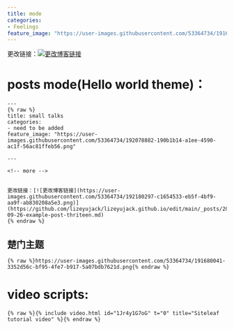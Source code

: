 ```yaml
---
title: mode
categories:
- Feelings
feature_image: "https://user-images.githubusercontent.com/53364734/191680041-3352d56c-bf95-4fe7-b917-5a07bdb7621d.png"
---
```



更改链接：[![更改博客链接](https://user-images.githubusercontent.com/53364734/192180297-c1654533-eb5f-4bf9-aa9f-ab830208a5e3.png)](https://github.com/lizeyujack/lizeyujack.github.io/edit/main/mode.md)

# posts mode(Hello world theme)：

```
---
{% raw %}
title: small talks
categories:
- need to be added
feature_image: "https://user-images.githubusercontent.com/53364734/192078882-190b1b14-a1ee-4590-ac1f-56ac81ffeb56.png"

---

<!-- more -->


更改链接：[![更改博客链接](https://user-images.githubusercontent.com/53364734/192180297-c1654533-eb5f-4bf9-aa9f-ab830208a5e3.png)](https://github.com/lizeyujack/lizeyujack.github.io/edit/main/_posts/2022-09-26-example-post-thriteen.md)
{% endraw %}
```
## 楚门主题


```
{% raw %}https://user-images.githubusercontent.com/53364734/191680041-3352d56c-bf95-4fe7-b917-5a07bdb7621d.png{% endraw %}
```

# video scripts:

```
{% raw %}{% include video.html id="1Jr4y1G7oG" t="0" title="Siteleaf tutorial video" %}{% endraw %}
```

